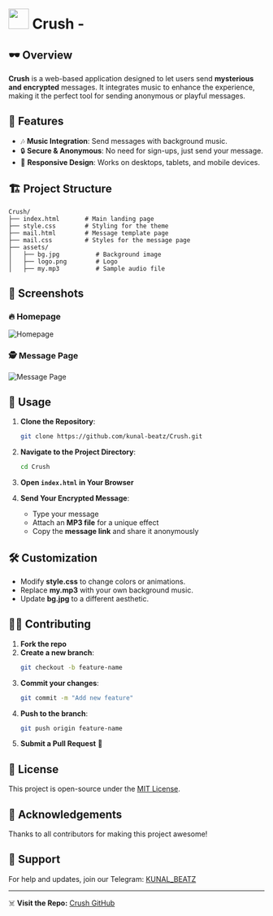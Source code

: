 # <img src="https://i.ibb.co/v60Xjpy3/image.png" width="40" /> Crush - 

## 🕶️ Overview
**Crush** is a web-based application designed to let users send **mysterious and encrypted** messages. It integrates music to enhance the experience, making it the perfect tool for sending anonymous or playful messages.

## 🎯 Features
- 🎶 **Music Integration**: Send messages with background music.
- 🔒 **Secure & Anonymous**: No need for sign-ups, just send your message.
- 📱 **Responsive Design**: Works on desktops, tablets, and mobile devices.

## 🏗️ Project Structure
```
Crush/
├── index.html       # Main landing page
├── style.css        # Styling for the theme
├── mail.html        # Message template page
├── mail.css         # Styles for the message page
├── assets/
│   ├── bg.jpg          # Background image
│   ├── logo.png        # Logo
│   ├── my.mp3          # Sample audio file
```

## 📸 Screenshots
### 🔥 Homepage
![Homepage](https://via.placeholder.com/800x400/000000/00FF00?text=Crush+Messaging+App)

### 🕵️ Message Page
![Message Page](https://via.placeholder.com/800x400/000000/00FF00?text=Secret+Message+Preview)

## 🚀 Usage
1. **Clone the Repository**:
   ```bash
   git clone https://github.com/kunal-beatz/Crush.git
   ```
2. **Navigate to the Project Directory**:
   ```bash
   cd Crush
   ```
3. **Open `index.html` in Your Browser**

4. **Send Your Encrypted Message**:
   - Type your message
   - Attach an **MP3 file** for a unique effect
   - Copy the **message link** and share it anonymously

## 🛠️ Customization
- Modify **style.css** to change colors or animations.
- Replace **my.mp3** with your own background music.
- Update **bg.jpg** to a different aesthetic.

## 👨‍💻 Contributing
1. **Fork the repo**
2. **Create a new branch**:
   ```bash
   git checkout -b feature-name
   ```
3. **Commit your changes**:
   ```bash
   git commit -m "Add new feature"
   ```
4. **Push to the branch**:
   ```bash
   git push origin feature-name
   ```
5. **Submit a Pull Request** 🚀

## 📜 License
This project is open-source under the [MIT License](LICENSE).

## 🎩 Acknowledgements
Thanks to all contributors for making this project awesome!

## 🔗 Support
For help and updates, join our Telegram: [KUNAL_BEATZ](https://t.me/nobi_shops)

---
☠️ **Visit the Repo:** [Crush GitHub](https://github.com/kunal-beatz/Crush)

